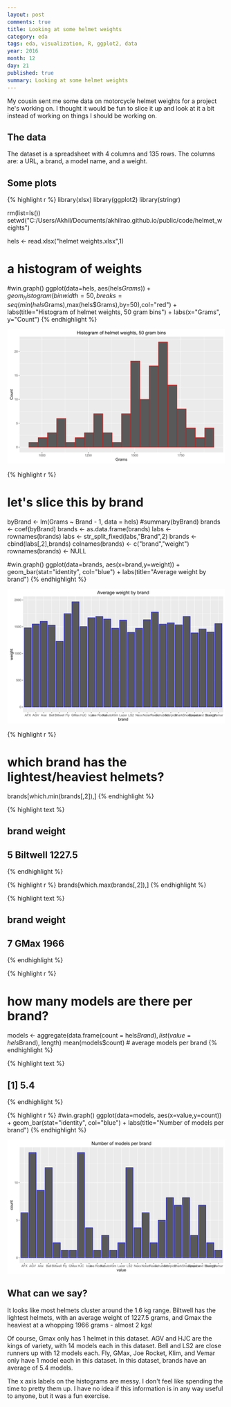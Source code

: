 ```yaml
---
layout: post
comments: true
title: Looking at some helmet weights
category: eda
tags: eda, visualization, R, ggplot2, data
year: 2016
month: 12
day: 21
published: true
summary: Looking at some helmet weights
---
```


My cousin sent me some data on motorcycle helmet weights for a project he's working on. I thought it would be fun to slice it up and look at it a bit instead of working on things I should be working on.

## The data

The dataset is a spreadsheet with 4 columns and 135 rows. The columns are: a URL, a brand, a model name, and a weight.

## Some plots


{% highlight r %}
library(xlsx)
library(ggplot2)
library(stringr)

rm(list=ls())
setwd("C:/Users/Akhil/Documents/akhilrao.github.io/public/code/helmet_weights")

hels <- read.xlsx("helmet weights.xlsx",1)

# a histogram of weights
#win.graph()
ggplot(data=hels, aes(hels$Grams)) + geom_histogram(binwidth=50, breaks=seq(min(hels$Grams),max(hels$Grams),by=50),col="red") + labs(title="Histogram of helmet weights, 50 gram bins") + labs(x="Grams", y="Count")
{% endhighlight %}

![plot of chunk unnamed-chunk-1](/public/images/helmet_weightsunnamed-chunk-1-1.svg)

{% highlight r %}
# let's slice this by brand
byBrand <- lm(Grams ~ Brand - 1, data = hels)
#summary(byBrand)
brands <- coef(byBrand)
brands <- as.data.frame(brands)
labs <- rownames(brands)
labs <- str_split_fixed(labs,"Brand",2)
brands <- cbind(labs[,2],brands)
colnames(brands) <- c("brand","weight")
rownames(brands) <- NULL

#win.graph()
ggplot(data=brands, aes(x=brand,y=weight)) + geom_bar(stat="identity", col="blue") + labs(title="Average weight by brand")
{% endhighlight %}

![plot of chunk unnamed-chunk-1](/public/images/helmet_weightsunnamed-chunk-1-2.svg)

{% highlight r %}
# which brand has the lightest/heaviest helmets?
brands[which.min(brands[,2]),]
{% endhighlight %}



{% highlight text %}
##      brand weight
## 5 Biltwell 1227.5
{% endhighlight %}



{% highlight r %}
brands[which.max(brands[,2]),]
{% endhighlight %}



{% highlight text %}
##   brand weight
## 7  GMax   1966
{% endhighlight %}



{% highlight r %}
# how many models are there per brand?
models <- aggregate(data.frame(count = hels$Brand), list(value = hels$Brand), length)
mean(models$count) # average models per brand
{% endhighlight %}



{% highlight text %}
## [1] 5.4
{% endhighlight %}



{% highlight r %}
#win.graph()
ggplot(data=models, aes(x=value,y=count)) + geom_bar(stat="identity", col="blue") + labs(title="Number of models per brand")
{% endhighlight %}

![plot of chunk unnamed-chunk-1](/public/images/helmet_weightsunnamed-chunk-1-3.svg)

## What can we say?

It looks like most helmets cluster around the 1.6 kg range. Biltwell has the lightest helmets, with an average weight of 1227.5 grams, and Gmax the heaviest at a whopping 1966 grams - almost 2 kgs!

Of course, Gmax only has 1 helmet in this dataset. AGV and HJC are the kings of variety, with 14 models each in this dataset. Bell and LS2 are close runners up with 12 models each. Fly, GMax, Joe Rocket, Klim, and Vemar only have 1 model each in this dataset. In this dataset, brands have an average of 5.4 models.

The x axis labels on the histograms are messy. I don't feel like spending the time to pretty them up. I have no idea if this information is in any way useful to anyone, but it was a fun exercise.
